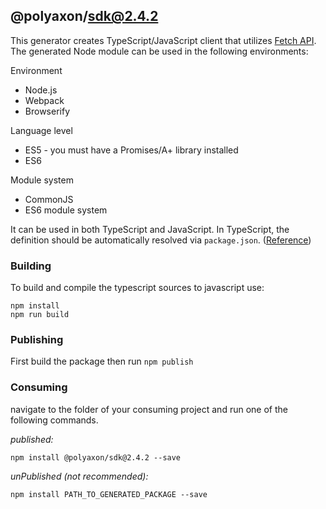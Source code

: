 ## @polyaxon/sdk@2.4.2

This generator creates TypeScript/JavaScript client that utilizes [Fetch API](https://fetch.spec.whatwg.org/). The generated Node module can be used in the following environments:

Environment

-   Node.js
-   Webpack
-   Browserify

Language level

-   ES5 - you must have a Promises/A+ library installed
-   ES6

Module system

-   CommonJS
-   ES6 module system

It can be used in both TypeScript and JavaScript. In TypeScript, the definition should be automatically resolved via `package.json`. ([Reference](http://www.typescriptlang.org/docs/handbook/typings-for-npm-packages.html))

### Building

To build and compile the typescript sources to javascript use:

```
npm install
npm run build
```

### Publishing

First build the package then run `npm publish`

### Consuming

navigate to the folder of your consuming project and run one of the following commands.

_published:_

```
npm install @polyaxon/sdk@2.4.2 --save
```

_unPublished (not recommended):_

```
npm install PATH_TO_GENERATED_PACKAGE --save
```
